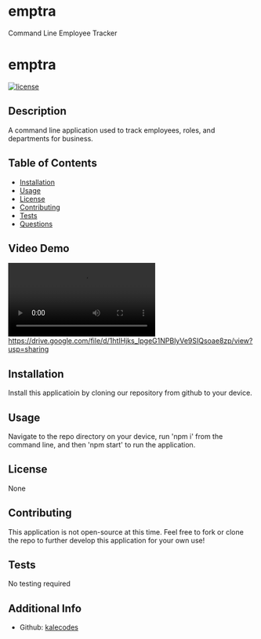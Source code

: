 # emptra
Command Line Employee Tracker

 # emptra

  [![license](https://img.shields.io/badge/license-None-blue)](https://shields.io)

  ## Description
  A command line application used to track employees, roles, and departments for business. 
    
  ## Table of Contents
  * [Installation](#installation)
  * [Usage](#usage)
  * [License](#license)
  * [Contributing](#contributions)
  * [Tests](#tests)
  * [Questions](#questions)

  ## Video Demo
  ![](./assets/videos/emptra.mp4)
  https://drive.google.com/file/d/1htIHjks_IpgeG1NPBlyVe9SIQsoae8zp/view?usp=sharing
  
  
  ## Installation
  Install this applicatioin by cloning our repository from github to your device.

  ## Usage
  Navigate to the repo directory on your device, run 'npm i' from the command line, and then 'npm start' to run the application.
  

  ## License
  None
  
  ## Contributing
  This application is not open-source at this time. Feel free to fork or clone the repo to further develop this application for your own use!
  
  ## Tests
  No testing required
  
  ## Additional Info
  * Github: [kalecodes](https://github.com/kalecodes)